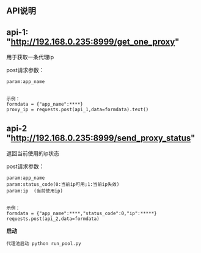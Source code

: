 **API说明**
--

api-1: "http://192.168.0.235:8999/get_one_proxy"
--

用于获取一条代理ip

post请求参数：

    param:app_name


    示例：
    formdata = {"app_name":****}
    proxy_ip = requests.post(api_1,data=formdata).text()



api-2 "http://192.168.0.235:8999/send_proxy_status"
--
返回当前使用的ip状态

post请求参数：

    param:app_name
    param:status_code(0:当前ip可用;1:当前ip失效)
    param:ip  (当前使用ip)


    示例：
    formdata = {"app_name":****,"status_code":0,"ip":*****}
    requests.post(api_2,data=formdata)

**启动**

    代理池启动 python run_pool.py

